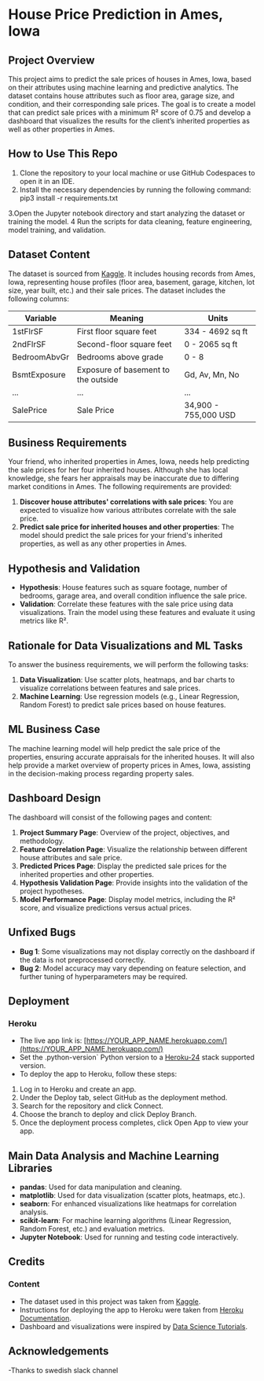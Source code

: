 # House Price Prediction in Ames, Iowa

## Project Overview

This project aims to predict the sale prices of houses in Ames, Iowa, based on their attributes using machine learning and predictive analytics. The dataset contains house attributes such as floor area, garage size, and condition, and their corresponding sale prices. The goal is to create a model that can predict sale prices with a minimum R² score of 0.75 and develop a dashboard that visualizes the results for the client’s inherited properties as well as other properties in Ames.

## How to Use This Repo

1. Clone the repository to your local machine or use GitHub Codespaces to open it in an IDE.
2. Install the necessary dependencies by running the following command:
pip3 install -r requirements.txt

3.Open the Jupyter notebook directory and start analyzing the dataset or training the model.
4 Run the scripts for data cleaning, feature engineering, model training, and validation.

## Dataset Content

The dataset is sourced from [Kaggle](https://www.kaggle.com/codeinstitute/housing-prices-data). It includes housing records from Ames, Iowa, representing house profiles (floor area, basement, garage, kitchen, lot size, year built, etc.) and their sale prices. The dataset includes the following columns:

| Variable        | Meaning                                          | Units               |
|-----------------|--------------------------------------------------|---------------------|
| 1stFlrSF        | First floor square feet                          | 334 - 4692 sq ft    |
| 2ndFlrSF        | Second-floor square feet                         | 0 - 2065 sq ft      |
| BedroomAbvGr    | Bedrooms above grade                             | 0 - 8               |
| BsmtExposure    | Exposure of basement to the outside              | Gd, Av, Mn, No      |
| ...             | ...                                              | ...                 |
| SalePrice       | Sale Price                                       | 34,900 - 755,000 USD|

## Business Requirements

Your friend, who inherited properties in Ames, Iowa, needs help predicting the sale prices for her four inherited houses. Although she has local knowledge, she fears her appraisals may be inaccurate due to differing market conditions in Ames. The following requirements are provided:

1. **Discover house attributes' correlations with sale prices**: You are expected to visualize how various attributes correlate with the sale price.
2. **Predict sale price for inherited houses and other properties**: The model should predict the sale prices for your friend's inherited properties, as well as any other properties in Ames.

## Hypothesis and Validation

- **Hypothesis**: House features such as square footage, number of bedrooms, garage area, and overall condition influence the sale price.
- **Validation**: Correlate these features with the sale price using data visualizations. Train the model using these features and evaluate it using metrics like R².

## Rationale for Data Visualizations and ML Tasks

To answer the business requirements, we will perform the following tasks:

1. **Data Visualization**: Use scatter plots, heatmaps, and bar charts to visualize correlations between features and sale prices.
2. **Machine Learning**: Use regression models (e.g., Linear Regression, Random Forest) to predict sale prices based on house features.

## ML Business Case

The machine learning model will help predict the sale price of the properties, ensuring accurate appraisals for the inherited houses. It will also help provide a market overview of property prices in Ames, Iowa, assisting in the decision-making process regarding property sales.

## Dashboard Design

The dashboard will consist of the following pages and content:

1. **Project Summary Page**: Overview of the project, objectives, and methodology.
2. **Feature Correlation Page**: Visualize the relationship between different house attributes and sale price.
3. **Predicted Prices Page**: Display the predicted sale prices for the inherited properties and other properties.
4. **Hypothesis Validation Page**: Provide insights into the validation of the project hypotheses.
5. **Model Performance Page**: Display model metrics, including the R² score, and visualize predictions versus actual prices.

## Unfixed Bugs

- **Bug 1**: Some visualizations may not display correctly on the dashboard if the data is not preprocessed correctly.
- **Bug 2**: Model accuracy may vary depending on feature selection, and further tuning of hyperparameters may be required.

## Deployment

### Heroku

- The live app link is: [https://YOUR_APP_NAME.herokuapp.com/](https://YOUR_APP_NAME.herokuapp.com/)
- Set the .python-version` Python version to a [Heroku-24](https://devcenter.heroku.com/articles/python-support#supported-runtimes) stack supported version.
- To deploy the app to Heroku, follow these steps:
  
1. Log in to Heroku and create an app.
2. Under the Deploy tab, select GitHub as the deployment method.
3. Search for the repository and click Connect.
4. Choose the branch to deploy and click Deploy Branch.
5. Once the deployment process completes, click Open App to view your app.

## Main Data Analysis and Machine Learning Libraries

- **pandas**: Used for data manipulation and cleaning.
- **matplotlib**: Used for data visualization (scatter plots, heatmaps, etc.).
- **seaborn**: For enhanced visualizations like heatmaps for correlation analysis.
- **scikit-learn**: For machine learning algorithms (Linear Regression, Random Forest, etc.) and evaluation metrics.
- **Jupyter Notebook**: Used for running and testing code interactively.

## Credits

### Content

- The dataset used in this project was taken from [Kaggle](https://www.kaggle.com/codeinstitute/housing-prices-data).
- Instructions for deploying the app to Heroku were taken from [Heroku Documentation](https://devcenter.heroku.com/articles/git).
- Dashboard and visualizations were inspired by [Data Science Tutorials](https://www.datacamp.com/community/tutorials).

## Acknowledgements

-Thanks to swedish slack channel
